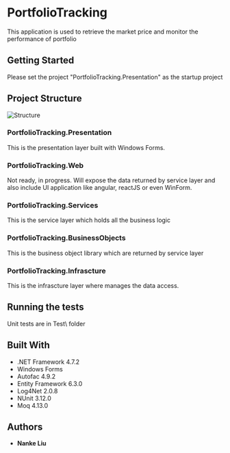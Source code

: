 # PortfolioTracking
 This application is used to retrieve the market price and monitor the performance of portfolio
 
 
## Getting Started
 Please set the project "PortfolioTracking.Presentation" as the startup project
 
 
## Project Structure

 ![Structure](https://user-images.githubusercontent.com/23193824/66609200-6c803f80-eb86-11e9-9ddc-08fb67d2f399.png)
 
 ### PortfolioTracking.Presentation
  This is the presentation layer built with Windows Forms.
 
 ### PortfolioTracking.Web
  Not ready, in progress. Will expose the data returned by service layer and also include UI application like angular, reactJS or even WinForm.
 
 ### PortfolioTracking.Services 
  This is the service layer which holds all the business logic
  
 ### PortfolioTracking.BusinessObjects 
  This is the business object library which are returned by service layer
  
 ### PortfolioTracking.Infrascture
  This is the infrascture layer where manages the data access.
  
  
## Running the tests
 Unit tests are in Test\ folder
 
 
## Built With
* .NET Framework 4.7.2
* Windows Forms
* Autofac 4.9.2
* Entity Framework 6.3.0
* Log4Net 2.0.8
* NUnit 3.12.0
* Moq 4.13.0


## Authors
* **Nanke Liu**
